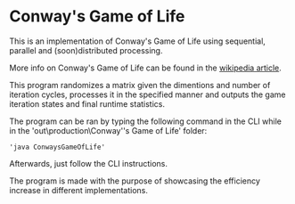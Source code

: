 # Conway's Game of Life

This is an implementation of Conway's Game of Life using sequential, parallel and (soon)distributed processing.

More info on Conway's Game of Life can be found in the [wikipedia article](https://en.wikipedia.org/wiki/Conway%27s_Game_of_Life).

This program randomizes a matrix given the dimentions and number of iteration cycles, processes it in the specified manner and outputs the game iteration states and final runtime statistics.

The program can be ran by typing the following command in the CLI while in the 'out\production\Conway''s Game of Life\' folder:
```
'java ConwaysGameOfLife'
```

Afterwards, just follow the CLI instructions.

The program is made with the purpose of showcasing the efficiency increase in different implementations.
